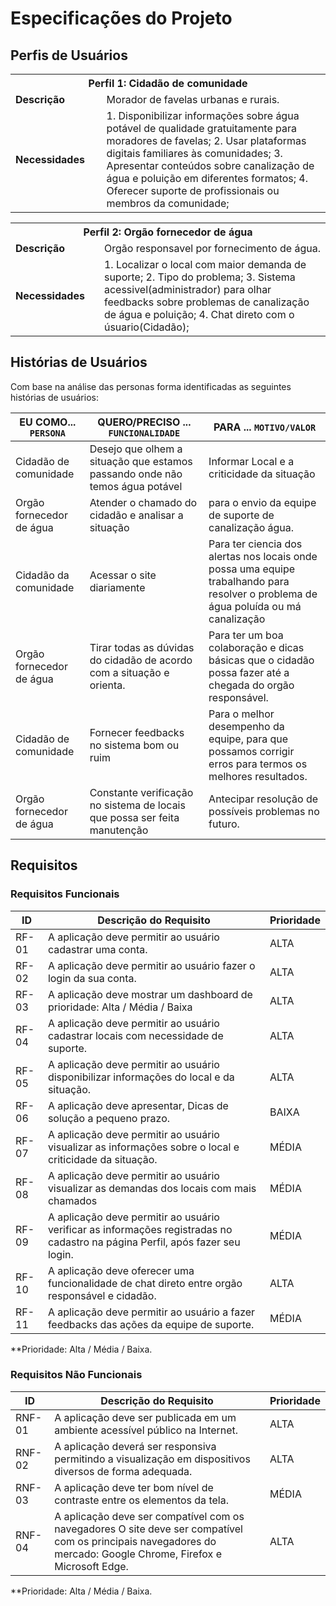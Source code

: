 # Especificações do Projeto

## Perfis de Usuários

<table>
<tbody>
<tr>
<th colspan="2">Perfil 1: Cidadão de comunidade </th>
</tr>
<tr>
<td width="150px"><b>Descrição</b></td>
<td width="600px">
Morador de favelas urbanas e rurais. 
</td>
</tr>
<tr>
<td><b>Necessidades</b></td>
<td>
1. Disponibilizar informações sobre água potável de qualidade gratuitamente para moradores de favelas; 
2. Usar plataformas digitais familiares às comunidades; 
3. Apresentar conteúdos sobre canalização de água e poluição em diferentes formatos;
4. Oferecer suporte de profissionais ou membros da comunidade;
</td>
</tr>
</tbody>
</table>

<table>
<tbody>
<tr>
<th colspan="2">Perfil 2: Orgão fornecedor de água </th>
</tr>
<tr>
<td width="150px"><b>Descrição</b></td>
<td width="600px">
Orgão responsavel por fornecimento de água. 
</td>
</tr>
<tr>
<td><b>Necessidades</b></td>
<td>
1. Localizar o local com maior demanda de suporte;
2. Tipo do problema; 
3. Sistema acessivel(administrador) para olhar feedbacks sobre problemas de canalização de água e poluição;
4. Chat direto com o úsuario(Cidadão);
</td>
</tr>
</tbody>
</table>


## Histórias de Usuários

Com base na análise das personas forma identificadas as seguintes histórias de usuários:

|EU COMO... `PERSONA`| QUERO/PRECISO ... `FUNCIONALIDADE`                                             |PARA ... `MOTIVO/VALOR`                 |
|--------------------|--------------------------------------------------------------------------------|----------------------------------------|
|Cidadão de comunidade | Desejo que olhem a situação que estamos passando onde não temos água potável | Informar Local e a criticidade da situação |
|Orgão fornecedor de água | Atender o chamado do cidadão e analisar a situação  | para o envio da equipe de suporte de canalização água.  |
|Cidadão da comunidade| Acessar o site diariamente  | Para ter ciencia dos alertas nos locais onde possa uma equipe trabalhando para resolver o problema de água poluída ou má canalização   |
|Orgão fornecedor de água | Tirar todas as dúvidas do cidadão de acordo com a situação e orienta.   | Para ter um boa colaboração e dicas básicas que o cidadão possa fazer até a chegada do orgão responsável. |
|Cidadão de comunidade | Fornecer feedbacks no sistema bom ou ruim   | Para o melhor desempenho da equipe, para que possamos corrigir erros para termos os melhores resultados. |
|Orgão fornecedor de água | Constante verificação no sistema de locais que possa ser feita manutenção  | Antecipar resolução de possíveis problemas no futuro. |

## Requisitos

### Requisitos Funcionais

|ID    | Descrição do Requisito  | Prioridade |
|------|-----------------------------------------|----|
|RF-01| A aplicação deve permitir ao usuário cadastrar uma conta.   | ALTA | 
|RF-02| A aplicação deve permitir ao usuário fazer o login da sua conta.   | ALTA | 
|RF-03| A aplicação deve mostrar um dashboard de prioridade: Alta / Média / Baixa   | ALTA |
|RF-04| A aplicação deve permitir ao usuário cadastrar locais com necessidade de suporte.    | ALTA |
|RF-05| A aplicação deve permitir ao usuário disponibilizar informações do local e da situação.  | ALTA |
|RF-06| A aplicação deve apresentar, Dicas de solução a pequeno prazo.    | BAIXA |
|RF-07| A aplicação deve permitir ao usuário visualizar as informações sobre o local e criticidade da situação.    | MÉDIA |
|RF-08| A aplicação deve permitir ao usuário visualizar as demandas dos locais com mais chamados   | MÉDIA |
|RF-09| A aplicação deve permitir ao usuário verificar as informações registradas no cadastro na página Perfil, após fazer seu login.  | MÉDIA |
|RF-10| A aplicação deve oferecer uma funcionalidade de chat direto entre orgão responsável e cidadão.  | ALTA |
|RF-11| A aplicação deve permitir ao usuário a fazer feedbacks das ações da equipe de suporte.  | MÉDIA |

**Prioridade: Alta / Média / Baixa.  

### Requisitos Não Funcionais

|ID     | Descrição do Requisito  |Prioridade |
|-------|-------------------------|----|
|RNF-01| A aplicação deve ser publicada em um ambiente acessível público na Internet.  | ALTA | 
|RNF-02| A aplicação deverá ser responsiva permitindo a visualização em dispositivos diversos de forma adequada.  | ALTA | 
|RNF-03| A aplicação deve ter bom nível de contraste entre os elementos da tela.  | MÉDIA | 
|RNF-04| A aplicação deve ser compatível com os navegadores O site deve ser compatível com os principais navegadores do mercado: Google Chrome, Firefox e Microsoft Edge.  | ALTA | 


**Prioridade: Alta / Média / Baixa.
